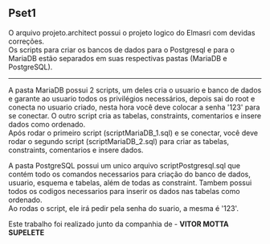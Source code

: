 ## Pset1

O arquivo projeto.architect possui o projeto logico do Elmasri com devidas correções.  
Os scripts para criar os bancos de dados para o Postgresql e para o MariaDB estão separados em suas respectivas pastas (MariaDB e PostgreSQL).

---

A pasta MariaDB possui 2 scripts, um deles cria o usuario e banco de dados e garante ao usuario todos os privilégios necessários, depois sai do root e conecta no usuario criado, nesta hora você deve colocar a senha '123' para se conectar. O outro script cria as tabelas, constraints, comentarios e insere dados como ordenado.  
Após rodar o primeiro script (scriptMariaDB_1.sql) e se conectar, você deve rodar o segundo script (scriptMariaDB_2.sql) para criar as tabelas, constraints, comentarios e insere dados.

A pasta PostgreSQL possui um unico arquivo scriptPostgresql.sql que contém todo os comandos necessarios para criação do banco de dados, usuario, esquema e tabelas, além de todas as constraint. Tambem possui todos os codigos necessarios para inserir os dados nas tabelas como ordenado.  
Ao rodas o script, ele irá pedir pela senha do suario, a mesma é '123'.

Este trabalho foi realizado junto da companhia de - **VITOR MOTTA SUPELETE**
